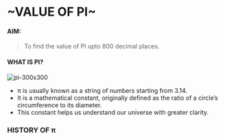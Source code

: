 # **\~VALUE OF PI\~**

#### AIM: 

>To find the value of PI upto 800 decimal places.

#### WHAT IS PI?

![pi-300x300](https://user-images.githubusercontent.com/75233364/101349620-a1377600-38b3-11eb-95fe-28fbb5ff2668.jpg)

-  π is usually known as a string of numbers starting from 3.14.
- It is a mathematical constant, originally defined as the ratio of a circle’s circumference to its diameter.
- This constant helps us understand our universe with greater clarity. 

### HISTORY OF π




